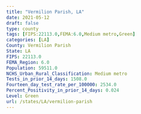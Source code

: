 ```yaml
---
title: "Vermilion Parish, LA"
date: 2021-05-12
draft: false
type: county
tags: [FIPS:22113.0,FEMA:6.0,Medium metro,Green]
categories: [LA]
County: Vermilion Parish
State: LA
FIPS: 22113.0
FEMA_Region: 6.0
Population: 59511.0
NCHS_Urban_Rural_Classification: Medium metro
Tests_in_prior_14_days: 1508.0
Fourteen_day_test_rate_per_100000: 2534.0
Percent_Positivity_in_prior_14_days: 0.024
Level: Green
url: /states/LA/vermilion-parish
---
```



